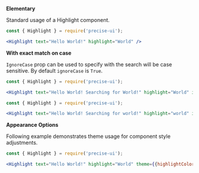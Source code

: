 **Elementary**

Standard usage of a Highlight component.

```jsx { "props": { "data-wait": 500 } }
const { Highlight } = require('precise-ui');

<Highlight text="Hello World!" highlight="World" />
```

**With exact match on case**

`IgnoreCase` prop can be used to specify with the search will be case sensitive. By default `ignoreCase` is `True`.

```jsx { "props": { "data-wait": 500 } }
const { Highlight } = require('precise-ui');

<Highlight text="Hello World! Searching for World!" highlight="World" ignoreCase={false} />
```

```jsx { "props": { "data-wait": 500 } }
const { Highlight } = require('precise-ui');

<Highlight text="Hello World! Searching for world!" highlight="world" ignoreCase={false} />
```

**Appearance Options**

Following example demonstrates theme usage for component style adjustments.

```jsx { "props": { "data-wait": 500 } }
const { Highlight } = require('precise-ui');

<Highlight text="Hello World!" highlight="World" theme={{highlightColor: '#f00'}} />
```

